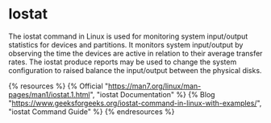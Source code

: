 # Iostat

The iostat command in Linux is used for monitoring system input/output statistics for devices and partitions. It monitors system input/output by observing the time the devices are active in relation to their average transfer rates. The iostat produce reports may be used to change the system configuration to raised balance the input/output between the physical disks.

{% resources %}
  {% Official "https://man7.org/linux/man-pages/man1/iostat.1.html", "iostat Documentation" %}
  {% Blog "https://www.geeksforgeeks.org/iostat-command-in-linux-with-examples/", "iostat Command Guide" %}
{% endresources %}

